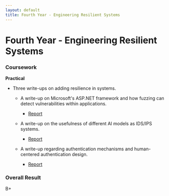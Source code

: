 ```yaml
---
layout: default
title: Fourth Year - Engineering Resilient Systems 
---
```


# Fourth Year - Engineering Resilient Systems 


### Coursework

**Practical**
- Three write-ups on adding resilience in systems.
    - A write-up on Microsoft's ASP.NET framework and how fuzzing can detect vulnerabilities within applications.
        - [Report](SSD.pdf)

    - A write-up on the usefulness of different AI models as IDS/IPS systems.
        - [Report](AI.pdf)

    - A write-up regarding authentication mechanisms and human-centered authentication design.
        - [Report](HCS.pdf)


### Overall Result 
B+
